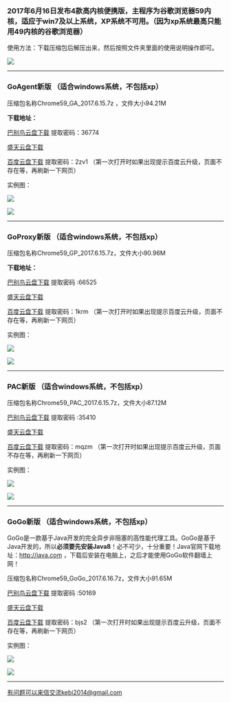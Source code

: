 ### 2017年6月16日发布4款高内核便携版，主程序为谷歌浏览器59内核，适应于win7及以上系统，XP系统不可用。（因为xp系统最高只能用49内核的谷歌浏览器）

使用方法：下载压缩包后解压出来，然后按照文件夹里面的使用说明操作即可。

![](https://raw.githubusercontent.com/Alvin9999/pac2/master/GA4.png)

***

### GoAgent新版 （适合windows系统，不包括xp）

压缩包名称Chrome59_GA_2017.6.15.7z ，文件大小94.21M

**下载地址：**

[巴别鸟云盘下载](http://www.babel.cc/share.do?s=8027375623551814) 提取密码：36774

[盛天云盘下载](http://pan.stnts.com/s/BJFFksq)

[百度云盘下载](http://pan.baidu.com/s/1ge8uuTd) 提取密码：2zv1 （第一次打开时如果出现提示百度云升级，页面不存在等，再刷新一下网页）

实例图：

![](https://raw.githubusercontent.com/Alvin9999/pac2/master/GA1.png)

![](https://raw.githubusercontent.com/Alvin9999/pac2/master/GA2.png)

***

### GoProxy新版 （适合windows系统，不包括xp）

压缩包名称Chrome59_GP_2017.6.15.7z，文件大小90.96M

**下载地址：**

[巴别鸟云盘下载](http://www.babel.cc/share.do?s=3850639378186804) 提取密码 :66525

[盛天云盘下载](http://pan.stnts.com/s/ZDksUzf)

[百度云盘下载](http://pan.baidu.com/s/1o8G3LSQ) 提取密码：1krm （第一次打开时如果出现提示百度云升级，页面不存在等，再刷新一下网页）

实例图：

![](https://raw.githubusercontent.com/Alvin9999/pac2/master/GP1.png)

![](https://raw.githubusercontent.com/Alvin9999/pac2/master/GP2.png)


***

### PAC新版 （适合windows系统，不包括xp）

压缩包名称Chrome59_PAC_2017.6.15.7z，文件大小87.12M

[巴别鸟云盘下载](http://www.babel.cc/share.do?s=5228907972341182) 提取密码 :35410

[盛天云盘下载](http://pan.stnts.com/s/wicQqln)

[百度云盘下载](http://pan.baidu.com/s/1geK5Chd) 提取密码：mqzm （第一次打开时如果出现提示百度云升级，页面不存在等，再刷新一下网页）

实例图：

![](https://raw.githubusercontent.com/Alvin9999/pac2/master/PAC1.png)

![](https://raw.githubusercontent.com/Alvin9999/pac2/master/PAC2.png)


***

### GoGo新版 （适合windows系统，不包括xp）

GoGo是一款基于Java开发的完全异步非阻塞的高性能代理工具。GoGo是基于Java开发的，所以**必须要先安装Java8**！必不可少，十分重要！Java官网下载地址：http://java.com ，下载后安装在电脑上，之后才能使用GoGo软件翻墙上网！

压缩包名称Chrome59_GoGo_2017.6.16.7z，文件大小91.65M

[巴别鸟云盘下载](http://www.babel.cc/share.do?s=5863401143031648) 提取密码 :50169

[盛天云盘下载](http://pan.stnts.com/s/rAg2LvX)

[百度云盘下载](http://pan.baidu.com/s/1o87awQY) 提取密码：bjs2 （第一次打开时如果出现提示百度云升级，页面不存在等，再刷新一下网页）

实例图：

![](https://raw.githubusercontent.com/Alvin9999/pac2/master/gogo11.png)

![](https://raw.githubusercontent.com/Alvin9999/pac2/master/gogo12.png)


***

有问题可以来信交流kebi2014@gmail.com